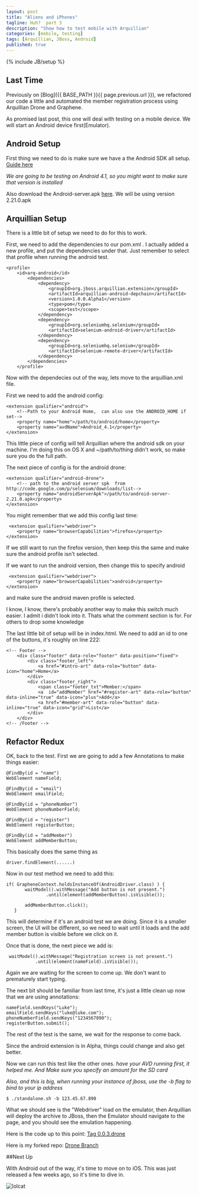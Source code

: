 ```yaml
---
layout: post
title: "Aliens and iPhones"
tagline: Huh?  part 3
description: "Show how to test mobile with Arquillian"
categories: [mobile, testing]
tags: [Arquillian, JBoss, Android]
published: true
---
```

{% include JB/setup %}


## Last Time

Previously on [Blog]({{ BASE_PATH }}{{ page.previous.url }}), we refactored our code a little and automated the member registration process using Arquillian Drone and Graphene.

As promised last post,  this one will deal with testing on a mobile device.  We will start an Android device first(Emulator).


## Android Setup

First thing we need to do is make sure we have a the Android SDK all setup.  [Guide here](http://developer.android.com/sdk/index.html)

*We are going to be testing on Android 4.1, so you might want to make sure that version is installed*


Also download the Android-server.apk [here](http://code.google.com/p/selenium/downloads/list).  We will be using version 2.21.0.apk

## Arquillian Setup

There is a little bit of setup we need to do for this to work.

First, we need to add the dependencies to our pom.xml .  I actually added a new profile, and put the dependencies under that.  Just remember to select that profile when running the android test.

    <profile>
        <id>arq-android</id>
            <dependencies>
                <dependency>
                    <groupId>org.jboss.arquillian.extension</groupId>
                    <artifactId>arquillian-android-depchain</artifactId>
                    <version>1.0.0.Alpha1</version>
                    <type>pom</type>
                    <scope>test</scope>
                </dependency>
                <dependency>
                    <groupId>org.seleniumhq.selenium</groupId>
                    <artifactId>selenium-android-driver</artifactId>
                </dependency>
                <dependency>
                    <groupId>org.seleniumhq.selenium</groupId>
                    <artifactId>selenium-remote-driver</artifactId>
                </dependency>
            </dependencies>
        </profile>



Now with the dependecies out of the way, lets move to the arquillian.xml file.

First we need to add the android config:

    <extension qualifier="android">
        <!--Path to your Android Home,  can also use the ANDROID_HOME if set-->
        <property name="home">/path/to/android/home</property>
        <property name="avdName">Android_4.1</property>
    </extension>

This little piece of config will tell Arquillian where the android sdk on your machine.  I'm doing this on OS X and ~/path/to/thing   didn't work,  so make sure you do the full path.

The next piece of config is for the android drone:

    <extension qualifier="android-drone">
        <!-- path to the android server spk  from http://code.google.com/p/selenium/downloads/list-->
        <property name="androidServerApk">/path/to/android-server-2.21.0.apk</property>
    </extension>


You might remember that we add this config last time:

     <extension qualifier="webdriver">
        <property name="browserCapabilities">firefox</property>
    </extension>

If we still want to run the firefox version, then keep this the same and make sure the android profile isn't selected.

If we want to run the android version, then change this to specify android

     <extension qualifier="webdriver">
        <property name="browserCapabilities">android</property>
    </extension>

and make sure the android maven profile is selected.

I know, I know, there's probably another way to make this switch much easier.  I admit i didn't look into it.  Thats what the comment section is for. For others to drop some knowledge


The last little bit of setup will be in index.html.  We need to add an id to one of the buttons,  it's roughly on line 222:

    <!-- Footer -->
        <div class="footer" data-role="footer" data-position="fixed">
            <div class="footer_left">
                <a href="#intro-art" data-role="button" data-icon="home">Home</a>
            </div>
            <div class="footer_right">
                <span class="footer_txt">Member:</span>
                <a  id="addMember" href="#register-art" data-role="button" data-inline="true" data-icon="plus">Add</a>
                <a href="#member-art" data-role="button" data-inline="true" data-icon="grid">List</a>
            </div>
        </div>
    <!-- /Footer -->


## Refactor Redux

OK, back to the test. First we are going to add a few Annotations to make things easier:

    @FindBy(id = "name")
    WebElement nameField;

    @FindBy(id = "email")
    WebElement emailField;

    @FindBy(id = "phoneNumber")
    WebElement phoneNumberField;

    @FindBy(id = "register")
    WebElement registerButton;

    @FindBy(id = "addMember")
    WebElement addMemberButton;


This basically does the same thing as

    driver.findElement(......)

Now in our test method we need to add this:

    if( GrapheneContext.holdsInstanceOf(AndroidDriver.class) ) {
           waitModel().withMessage("Add button is not present.")
                   .until(element(addMemberButton).isVisible());

           addMemberButton.click();
       }

This will determine if it's an android test we are doing.  Since it is a smaller screen, the UI will be different,  so we need to wait until it loads and the add member button is visible before we click on it.


Once that is done, the next piece we add is:

     waitModel().withMessage("Registration screen is not present.")
               .until(element(nameField).isVisible());

Again we are waiting for the screen to come up. We don't want to prematurely start typing.

The next bit should be familiar from last time,  it's just a little clean up now that we are using annotations:

    nameField.sendKeys("Luke");
    emailField.sendKeys("luke@luke.com");
    phoneNumberField.sendKeys("1234567890");
    registerButton.submit();


The rest of the test is the same,  we wait for the response to come back.


Since the android extension is in Alpha,  things could change and also get better.

Now we can run this test like the other ones.  *have your AVD running first, it helped me.  And Make sure you specify an amount for the SD card*


*Also,  and this is big,  when running your instance of jboss,  use the -b flag to bind to your ip address*

    $ ./standalone.sh -b 123.45.67.890

What we should see is the "Webdriver" load on the emulator,  then Arquillian will deploy the archive to JBoss, then the Emulator should navigate to the page,  and you should see the emulation happening.


Here is the code up to this point: [Tag 0.0.3.drone](https://github.com/lholmquist/as-quickstarts/archive/0.0.3.drone.zip)

Here is my forked repo: [Drone Branch](https://github.com/lholmquist/as-quickstarts/tree/drone)



##Next Up

With Android out of the way, it's time to move on to iOS.  This was just released a few weeks ago,  so it's time to dive in.




![lolcat](http://2.bp.blogspot.com/-VFGdGM3CuCE/TcjIIwMpHsI/AAAAAAAAM9A/U8OMiN4TSM4/s1600/funny-pictures-halp-alien-tentickles.jpg)

